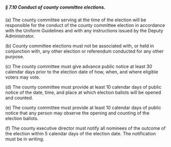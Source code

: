 ##### § 7.10 Conduct of county committee elections. #####

(a) The county committee serving at the time of the election will be responsible for the conduct of the county committee election in accordance with the Uniform Guidelines and with any instructions issued by the Deputy Administrator.

(b) County committee elections must not be associated with, or held in conjunction with, any other election or referendum conducted for any other purpose.

(c) The county committee must give advance public notice at least 30 calendar days prior to the election date of how, when, and where eligible voters may vote.

(d) The county committee must provide at least 10 calendar days of public notice of the date, time, and place at which election ballots will be opened and counted.

(e) The county committee must provide at least 10 calendar days of public notice that any person may observe the opening and counting of the election ballots.

(f) The county executive director must notify all nominees of the outcome of the election within 5 calendar days of the election date. The notification must be in writing.